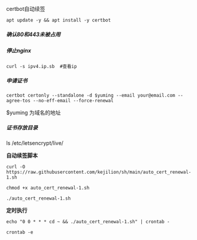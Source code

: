 certbot自动续签

```shell
apt update -y && apt install -y certbot
```

##### 确认80和443未被占用

##### 停止nginx

```shell
curl -s ipv4.ip.sb  #查看ip
```

##### 申请证书

```shell
certbot certonly --standalone -d $yuming --email your@email.com --agree-tos --no-eff-email --force-renewal
```

$yuming  为域名的地址

##### **证书存放目录**

ls /etc/letsencrypt/live/

**自动续签脚本**

```shell
curl -O https://raw.githubusercontent.com/kejilion/sh/main/auto_cert_renewal-1.sh

chmod +x auto_cert_renewal-1.sh

./auto_cert_renewal-1.sh
```

**定时执行**

```shell
echo "0 0 * * * cd ~ && ./auto_cert_renewal-1.sh" | crontab -

crontab -e
```



